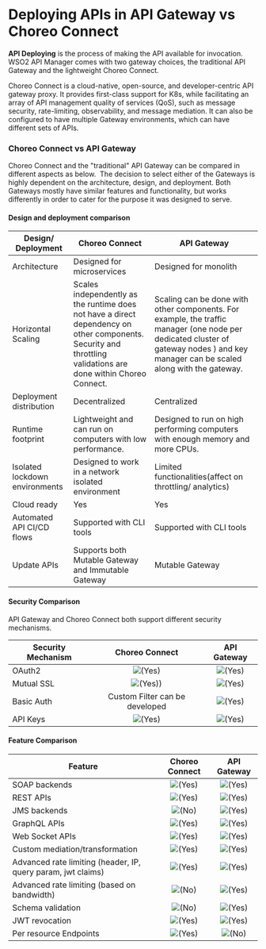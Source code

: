 # Deploying APIs in API Gateway vs Choreo Connect

**API Deploying** is the process of making the API available for invocation. WSO2 API Manager comes with two gateway choices, the traditional API Gateway and the lightweight Choreo Connect.

Choreo Connect is a cloud-native, open-source, and developer-centric API gateway proxy. It provides first-class support for K8s, while facilitating an array of API management quality of services (QoS), such as message security, rate-limiting, observability, and message mediation. It can also be configured to have multiple Gateway environments, which can have different sets of APIs.

### Choreo Connect vs API Gateway

Choreo Connect and the "traditional" API Gateway can be compared in different aspects as below.  The decision to select either of the Gateways is highly dependent on the architecture, design, and deployment. Both Gateways mostly have similar features and functionality, but works differently in order to cater for the purpose it was designed to serve.

#### Design and deployment comparison

| **Design/ Deployment**       | **Choreo Connect**                                       | **API Gateway**                        |
|-------------------------|---------------------------------------------------------|-----------------------------------|
|Architecture             |Designed for microservices                               |Designed for monolith              |
|Horizontal Scaling       |Scales independently as the runtime does not have a direct dependency on other components. Security and throttling validations are done within Choreo Connect.                           |  Scaling can be done with other components. For example, the traffic manager (one node per dedicated cluster of gateway nodes ) and key manager can be scaled along with the gateway.|
|Deployment distribution  | Decentralized                                           | Centralized                       |
|Runtime footprint        | Lightweight and can run on computers with low performance.| Designed to run on high performing computers with enough memory and more CPUs.|
|Isolated lockdown environments| Designed to work in a network isolated environment| Limited functionalities(affect on throttling/ analytics)|
|Cloud ready              | Yes                                                     | Yes                               |
|Automated API CI/CD flows| Supported with CLI tools                                |Supported with CLI tools           |
|Update APIs              | Supports both Mutable Gateway and Immutable Gateway     | Mutable Gateway                   |

#### Security Comparison

API Gateway and Choreo Connect both support different security mechanisms.

| **Security Mechanism**           | **Choreo Connect**                                              | **API Gateway**                       |
|------------------------------|:-------------------------------------------------------------:|:---------------------------------:|
| OAuth2                        | ![(Yes)]({{base_path}}/assets/img/deploy/check.svg) | ![(Yes)]({{base_path}}/assets/img/deploy/check.svg) |
| Mutual SSL                   | ![(Yes))]({{base_path}}/assets/img/deploy/check.svg) | ![(Yes)]({{base_path}}/assets/img/deploy/check.svg) |
| Basic Auth                   | Custom Filter can be developed                    | ![(Yes)]({{base_path}}/assets/img/deploy/check.svg) |
| API Keys                     | ![(Yes)]({{base_path}}/assets/img/deploy/check.svg) | ![(Yes)]({{base_path}}/assets/img/deploy/check.svg) |

#### Feature Comparison

|   **Feature**                                                  | **Choreo Connect**                                                                        |          **API Gateway**                                                                |
|----------------------------------------------------|:-------------------------------------------------------------------------:|:-----------------------------------------------------------------------:|
| SOAP backends                                      | ![(Yes)]({{base_path}}/assets/img/deploy/check.svg) | ![(Yes)]({{base_path}}/assets/img/deploy/check.svg)   |
| REST APIs                                          | ![(Yes)]({{base_path}}/assets/img/deploy/check.svg)   | ![(Yes)]({{base_path}}/assets/img/deploy/check.svg)   |
| JMS backends                                       | ![(No)]({{base_path}}/assets/img/deploy/error.svg) | ![(Yes)]({{base_path}}/assets/img/deploy/check.svg)   |
| GraphQL APIs                                       | ![(Yes)]({{base_path}}/assets/img/deploy/check.svg) | ![(Yes)]({{base_path}}/assets/img/deploy/check.svg)   |
| Web Socket APIs                                    | ![(Yes)]({{base_path}}/assets/img/deploy/check.svg) | ![(Yes)]({{base_path}}/assets/img/deploy/check.svg)   |
| Custom mediation/transformation                    | ![(Yes)]({{base_path}}/assets/img/deploy/check.svg)   | ![(Yes)]({{base_path}}/assets/img/deploy/check.svg)   |
| Advanced rate limiting (header, IP, query param, jwt claims) | ![(Yes)]({{base_path}}/assets/img/deploy/check.svg) | ![(Yes)]({{base_path}}/assets/img/deploy/check.svg)   |
| Advanced rate limiting (based on bandwidth) | ![(No)]({{base_path}}/assets/img/deploy/error.svg) | ![(Yes)]({{base_path}}/assets/img/deploy/check.svg)   |
| Schema validation                                  | ![(No)]({{base_path}}/assets/img/deploy/error.svg)   | ![(Yes)]({{base_path}}/assets/img/deploy/check.svg)   |
| JWT revocation                                     | ![(Yes)]({{base_path}}/assets/img/deploy/check.svg)   | ![(Yes)]({{base_path}}/assets/img/deploy/check.svg)   |
| Per resource Endpoints                             | ![(Yes)]({{base_path}}/assets/img/deploy/check.svg)   | ![(No)]({{base_path}}/assets/img/deploy/error.svg) |
